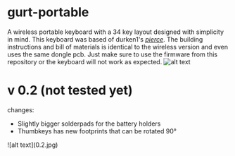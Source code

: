 # gurt-portable
A wireless portable keyboard with a 34 key layout designed with simplicity in mind. 
This keyboard was based of durken1's *[pierce](https://github.com/durken1/pierce)*. The building instructions and bill of materials is identical to the wireless version and even uses the same dongle pcb. Just make sure to use the firmware from this repository or the keyboard will not work as expected. 
![alt text](pictures/PXL_20220713_122904998.MP.jpg)


# v 0.2 (not tested yet)
changes:
<ul>
  <li>Slightly bigger solderpads for the battery holders</li>
  <li>Thumbkeys has new footprints that can be rotated 90°</li>
</ul>
![alt text](0.2.jpg)
